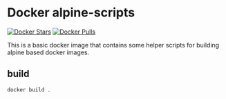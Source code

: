 Docker alpine-scripts
=====================

[![Docker Stars](https://img.shields.io/docker/stars/dochang/alpine-scripts.svg)](https://hub.docker.com/r/dochang/alpine-scripts/)
[![Docker Pulls](https://img.shields.io/docker/pulls/dochang/alpine-scripts.svg)](https://hub.docker.com/r/dochang/alpine-scripts/)

This is a basic docker image that contains some helper scripts for building
alpine based docker images.

build
-----

    docker build .

